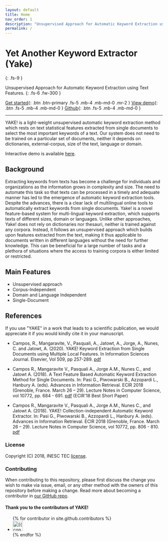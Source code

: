 ```yaml
---
layout: default
title: Home
nav_order: 1
description: "Unsupervised Approach for Automatic Keyword Extraction using Text Features."
permalink: /
---
```


# Yet Another Keyword Extractor (Yake)
{: .fs-9 }

Unsupervised Approach for Automatic Keyword Extraction using Text Features.
{: .fs-6 .fw-300 }

[Get started](docs/getting_started){: .btn .btn-primary .fs-5 .mb-4 .mb-md-0 .mr-2 } 
[View demo](http://yake.inesctec.pt){: .btn .fs-5 .mb-4 .mb-md-0 }
[Github](https://github.com/LIAAD/yake){: .btn .fs-5 .mb-4 .mb-md-0 }

---

YAKE! is a light-weight unsupervised automatic keyword extraction method which rests on text statistical features extracted from single documents to select the most important keywords of a text. Our system does not need to be trained on a particular set of documents, neither it depends on dictionaries, external-corpus, size of the text, language or domain. 

Interactive demo is available [here](http://yake.inesctec.pt).

## Background

Extracting keywords from texts has become a challenge for individuals and organizations as the information grows in complexity and size. The need to automate this task so that texts can be processed in a timely and adequate manner has led to the emergence of automatic keyword extraction tools. Despite the advances, there is a clear lack of multilingual online tools to automatically extract keywords from single documents. Yake! is a novel feature-based system for multi-lingual keyword extraction, which supports texts of different sizes, domain or languages. Unlike other approaches, Yake! does not rely on dictionaries nor thesauri, neither is trained against any corpora. Instead, it follows an unsupervised approach which builds upon features extracted from the text, making it thus applicable to documents written in different languages without the need for further knowledge. This can be beneficial for a large number of tasks and a plethora of situations where the access to training corpora is either limited or restricted.

## Main Features

* Unsupervised approach
* Corpus-Independent
* Domain and Language Independent
* Single-Document


## References

If you use "YAKE" in a work that leads to a scientific publication, we would appreciate it if you would kindly cite
it in your manuscript.

- Campos, R., Mangaravite, V., Pasquali, A., Jatowt, A., Jorge, A., Nunes, C. and Jatowt, A. (2020). YAKE! Keyword Extraction from Single Documents using Multiple Local Features. In Information Sciences Journal. Elsevier, Vol 509, pp 257-289. [pdf](https://doi.org/10.1016/j.ins.2019.09.013)

- Campos R., Mangaravite V., Pasquali A., Jorge A.M., Nunes C., and Jatowt A. (2018). A Text Feature Based Automatic Keyword Extraction Method for Single Documents. In: Pasi G., Piwowarski B., Azzopardi L., Hanbury A. (eds). Advances in Information Retrieval. ECIR 2018 (Grenoble, France. March 26 – 29). Lecture Notes in Computer Science, vol 10772, pp. 684 - 691. [pdf](https://link.springer.com/chapter/10.1007/978-3-319-76941-7_63) (ECIR'18 Best Short Paper)

- Campos R., Mangaravite V., Pasquali A., Jorge A.M., Nunes C., and Jatowt A. (2018). YAKE! Collection-independent Automatic Keyword Extractor. In: Pasi G., Piwowarski B., Azzopardi L., Hanbury A. (eds). Advances in Information Retrieval. ECIR 2018 (Grenoble, France. March 26 – 29). Lecture Notes in Computer Science, vol 10772, pp. 806 - 810. [pdf](https://link.springer.com/chapter/10.1007/978-3-319-76941-7_80)


### License
Copyright (C) 2018, INESC TEC [license](https://github.com/LIAAD/yake/blob/master/LICENSE).


### Contributing

When contributing to this repository, please first discuss the change you wish to make via issue,
email, or any other method with the owners of this repository before making a change. Read more about becoming a contributor in [our GitHub repo](https://github.com/LIAAD/yake/blob/master/CONTRIBUTING.rst).

#### Thank you to the contributors of YAKE!

<ul class="list-style-none">
{% for contributor in site.github.contributors %}
  <li class="d-inline-block mr-1">
     <a href="{{ contributor.html_url }}"><img src="{{ contributor.avatar_url }}" width="32" height="32" alt="{{ contributor.login }}"/></a>
  </li>
{% endfor %}
</ul>
